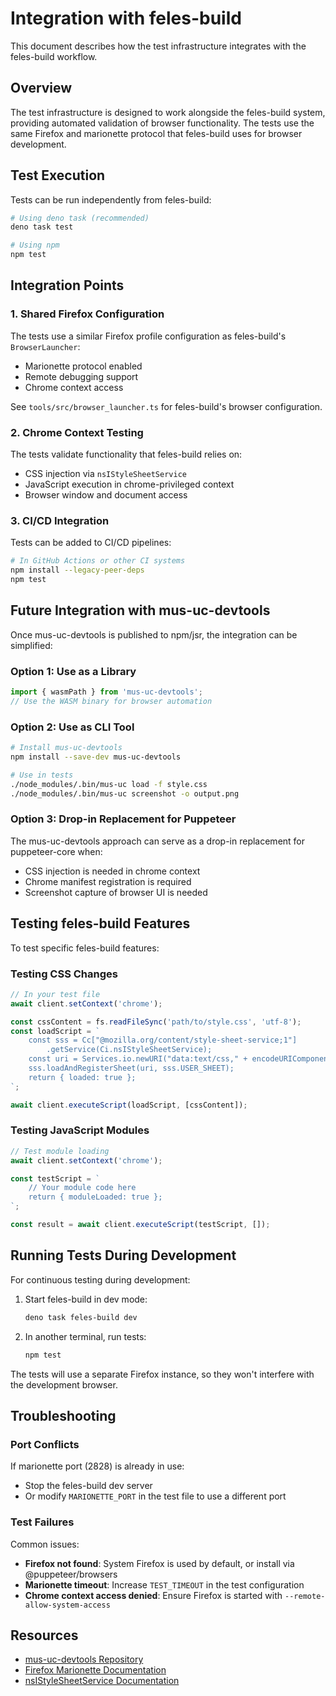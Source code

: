 # Integration with feles-build

This document describes how the test infrastructure integrates with the feles-build workflow.

## Overview

The test infrastructure is designed to work alongside the feles-build system, providing automated validation of browser functionality. The tests use the same Firefox and marionette protocol that feles-build uses for browser development.

## Test Execution

Tests can be run independently from feles-build:

```bash
# Using deno task (recommended)
deno task test

# Using npm
npm test
```

## Integration Points

### 1. Shared Firefox Configuration

The tests use a similar Firefox profile configuration as feles-build's `BrowserLauncher`:
- Marionette protocol enabled
- Remote debugging support
- Chrome context access

See `tools/src/browser_launcher.ts` for feles-build's browser configuration.

### 2. Chrome Context Testing

The tests validate functionality that feles-build relies on:
- CSS injection via `nsIStyleSheetService`
- JavaScript execution in chrome-privileged context
- Browser window and document access

### 3. CI/CD Integration

Tests can be added to CI/CD pipelines:

```bash
# In GitHub Actions or other CI systems
npm install --legacy-peer-deps
npm test
```

## Future Integration with mus-uc-devtools

Once mus-uc-devtools is published to npm/jsr, the integration can be simplified:

### Option 1: Use as a Library

```javascript
import { wasmPath } from 'mus-uc-devtools';
// Use the WASM binary for browser automation
```

### Option 2: Use as CLI Tool

```bash
# Install mus-uc-devtools
npm install --save-dev mus-uc-devtools

# Use in tests
./node_modules/.bin/mus-uc load -f style.css
./node_modules/.bin/mus-uc screenshot -o output.png
```

### Option 3: Drop-in Replacement for Puppeteer

The mus-uc-devtools approach can serve as a drop-in replacement for puppeteer-core when:
- CSS injection is needed in chrome context
- Chrome manifest registration is required
- Screenshot capture of browser UI is needed

## Testing feles-build Features

To test specific feles-build features:

### Testing CSS Changes

```javascript
// In your test file
await client.setContext('chrome');

const cssContent = fs.readFileSync('path/to/style.css', 'utf-8');
const loadScript = `
    const sss = Cc["@mozilla.org/content/style-sheet-service;1"]
        .getService(Ci.nsIStyleSheetService);
    const uri = Services.io.newURI("data:text/css," + encodeURIComponent(arguments[0]));
    sss.loadAndRegisterSheet(uri, sss.USER_SHEET);
    return { loaded: true };
`;

await client.executeScript(loadScript, [cssContent]);
```

### Testing JavaScript Modules

```javascript
// Test module loading
await client.setContext('chrome');

const testScript = `
    // Your module code here
    return { moduleLoaded: true };
`;

const result = await client.executeScript(testScript, []);
```

## Running Tests During Development

For continuous testing during development:

1. Start feles-build in dev mode:
   ```bash
   deno task feles-build dev
   ```

2. In another terminal, run tests:
   ```bash
   npm test
   ```

The tests will use a separate Firefox instance, so they won't interfere with the development browser.

## Troubleshooting

### Port Conflicts

If marionette port (2828) is already in use:
- Stop the feles-build dev server
- Or modify `MARIONETTE_PORT` in the test file to use a different port

### Test Failures

Common issues:
- **Firefox not found**: System Firefox is used by default, or install via @puppeteer/browsers
- **Marionette timeout**: Increase `TEST_TIMEOUT` in the test configuration
- **Chrome context access denied**: Ensure Firefox is started with `--remote-allow-system-access`

## Resources

- [mus-uc-devtools Repository](https://github.com/f3liz-dev/mus-uc-devtools)
- [Firefox Marionette Documentation](https://firefox-source-docs.mozilla.org/testing/marionette/index.html)
- [nsIStyleSheetService Documentation](https://searchfox.org/mozilla-central/source/layout/base/nsIStyleSheetService.idl)
